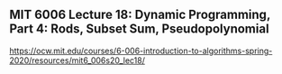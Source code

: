 ## MIT 6006 Lecture 18: Dynamic Programming, Part 4: Rods, Subset Sum, Pseudopolynomial

https://ocw.mit.edu/courses/6-006-introduction-to-algorithms-spring-2020/resources/mit6_006s20_lec18/
